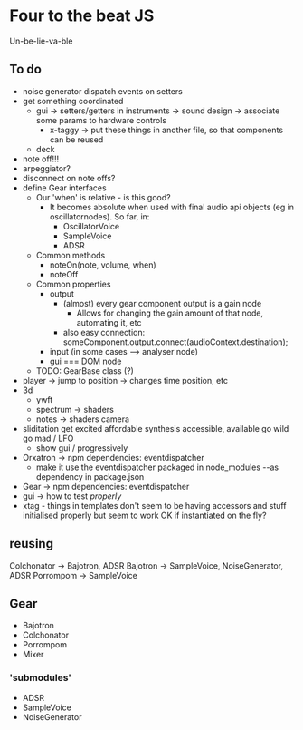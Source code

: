 # Four to the beat JS

Un-be-lie-va-ble

## To do

- noise generator dispatch events on setters
- get something coordinated
	- gui
		-> setters/getters in instruments
		-> sound design
		-> associate some params to hardware controls
		- x-taggy -> put these things in another file, so that components can be reused
	- deck
- note off!!!
- arpeggiator?
- disconnect on note offs?
- define Gear interfaces
	- Our 'when' is relative - is this good?
		- It becomes absolute when used with final audio api objects (eg in oscillatornodes). So far, in:
			- OscillatorVoice
			- SampleVoice
			- ADSR
	- Common methods
		- noteOn(note, volume, when)
		- noteOff
	- Common properties
		- output
			- (almost) every gear component output is a gain node
				- Allows for changing the gain amount of that node, automating it, etc
			- also easy connection:
				someComponent.output.connect(audioContext.destination);
		- input (in some cases --> analyser node)
		- gui === DOM node
	- TODO: GearBase class (?)
- player -> jump to position -> changes time position, etc
- 3d
	- ywft
	- spectrum -> shaders
	- notes -> shaders
		camera
- sliditation
	get excited
		affordable synthesis
		accessible, available
	go wild
	go mad / LFO
	- show gui / progressively
- Orxatron -> npm
	dependencies: eventdispatcher
	- make it use the eventdispatcher packaged in node_modules --as dependency in package.json
- Gear -> npm
	dependencies: eventdispatcher
- gui -> how to test *properly*
- xtag - things in templates don't seem to be having accessors and stuff initialised properly but seem to work OK if instantiated on the fly?

## reusing

Colchonator -> Bajotron, ADSR
Bajotron -> SampleVoice, NoiseGenerator, ADSR
Porrompom -> SampleVoice

## Gear

- Bajotron
- Colchonator
- Porrompom
- Mixer

### 'submodules'

- ADSR
- SampleVoice
- NoiseGenerator

